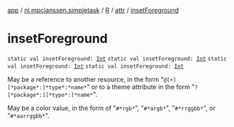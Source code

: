 [app](../../../index.md) / [nl.mpcjanssen.simpletask](../../index.md) / [R](../index.md) / [attr](index.md) / [insetForeground](.)

# insetForeground

`static val insetForeground: `[`Int`](https://kotlinlang.org/api/latest/jvm/stdlib/kotlin/-int/index.html)
`static val insetForeground: `[`Int`](https://kotlinlang.org/api/latest/jvm/stdlib/kotlin/-int/index.html)
`static val insetForeground: `[`Int`](https://kotlinlang.org/api/latest/jvm/stdlib/kotlin/-int/index.html)
`static val insetForeground: `[`Int`](https://kotlinlang.org/api/latest/jvm/stdlib/kotlin/-int/index.html)

May be a reference to another resource, in the form "`@[+][*package*:]*type*:*name*`" or to a theme attribute in the form "`?[*package*:][*type*:]*name*`".

May be a color value, in the form of "`#*rgb*`", "`#*argb*`", "`#*rrggbb*`", or "`#*aarrggbb*`".

